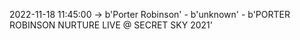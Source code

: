 2022-11-18 11:45:00 -> b'Porter Robinson' - b'unknown' - b'PORTER ROBINSON NURTURE LIVE @ SECRET SKY 2021'
